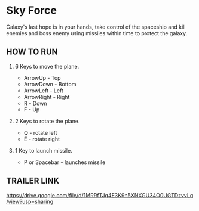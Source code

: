 # Sky Force

Galaxy's last hope is in your hands, take control of the spaceship and kill enemies and boss enemy using missiles within time to protect the galaxy.

## HOW TO RUN

1. 6 Keys to move the plane.
    - ArrowUp - Top
    - ArrowDown - Bottom
    - ArrowLeft - Left
    - ArrowRight - Right
    - R - Down
    - F - Up

2. 2 Keys to rotate the plane. 
    - Q - rotate left
    - E - rotate right

3. 1 Key to launch missile.
    - P or Spacebar - launches missile

## TRAILER LINK

https://drive.google.com/file/d/1MRRfTJq4E3K9n5XNXGU34O0UGTDzvvLq/view?usp=sharing